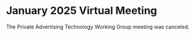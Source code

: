 # January 2025 Virtual Meeting

The Private Advertising Technology Working Group meeting was canceled.
